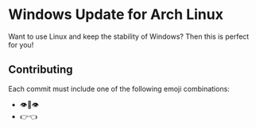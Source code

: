 # Windows Update for Arch Linux

Want to use Linux and keep the stability of Windows? Then this is perfect for you!

## Contributing

Each commit must include one of the following emoji combinations:

* 👁️👄👁️
* 👉👈